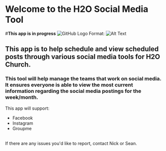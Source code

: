 <h1>Welcome to the H2O Social Media Tool</h1>

#**This app is in progress**
![GitHub Logo](/images/logo.png)
Format: ![Alt Text](url) 

<h2>This app is to help schedule and view scheduled posts through various social media tools for H2O Church.</h2>
<h3>This tool will help manage the teams that work on social media. <br> It ensures everyone is able to view the most current information regarding the social media postings for the week/month.</h3>

This app will support:
<ul>
<li>Facebook</li>
<li>Instagram</li>
<li>Groupme</li>
</ul>
<br>
If there are any issues you'd like to report, contact Nick or Sean. 
